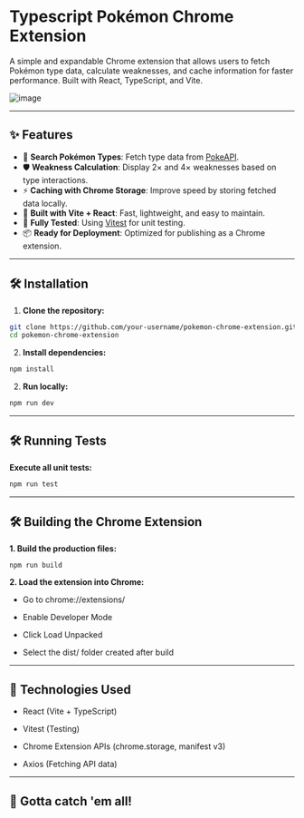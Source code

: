 # Typescript Pokémon Chrome Extension

A simple and expandable Chrome extension that allows users to fetch Pokémon type data, calculate weaknesses, and cache information for faster performance. Built with React, TypeScript, and Vite.

![image](https://github.com/user-attachments/assets/7e27a722-46ab-4596-bf91-49288224f662)

---

## ✨ Features

- 🔎 **Search Pokémon Types**: Fetch type data from [PokeAPI](https://pokeapi.co/).
- 🛡️ **Weakness Calculation**: Display 2× and 4× weaknesses based on type interactions.
- ⚡ **Caching with Chrome Storage**: Improve speed by storing fetched data locally.
- 🚀 **Built with Vite + React**: Fast, lightweight, and easy to maintain.
- 🧪 **Fully Tested**: Using [Vitest](https://vitest.dev/) for unit testing.
- 📦 **Ready for Deployment**: Optimized for publishing as a Chrome extension.

---

## 🛠️ Installation

1. **Clone the repository:**

```bash
git clone https://github.com/your-username/pokemon-chrome-extension.git
cd pokemon-chrome-extension
```

2. **Install dependencies:**

```bash
npm install
```

2. **Run locally:**

```bash
npm run dev
```

---

## 🛠️ Running Tests

**Execute all unit tests:**

```bash
npm run test
```

---

## 🛠️  Building the Chrome Extension

**1. Build the production files:**

```bash
npm run build
```

**2. Load the extension into Chrome:**

- Go to chrome://extensions/

- Enable Developer Mode

- Click Load Unpacked

- Select the dist/ folder created after build

---

## 📜 Technologies Used

- React (Vite + TypeScript)

- Vitest (Testing)

- Chrome Extension APIs (chrome.storage, manifest v3)

- Axios (Fetching API data)

---

## 🎉 Gotta catch 'em all!
